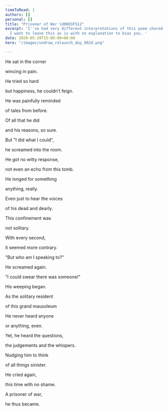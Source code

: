 ```yaml
---
timeToRead: 1
authors: []
personal: []
title: "Prisoner of War \U0001F512"
excerpt: 'I''ve had very different interpretations of this poem shared with me. So,
  I want to leave this as is with no explanation to bias you. '
date: 2020-05-20T15:00:00+00:00
hero: "/images/undraw_relaunch_day_902d.png"

---
```

He sat in the corner

wincing in pain.

He tried so hard

but happiness, he couldn't feign.

He was painfully reminded

of tales from before.

Of all that he did

and his reasons, so sure.

But "I did what I could",

he screamed into the room.

He got no witty response,

not even an echo from this tomb.

He longed for something

anything, really.

Even just to hear the voices

of his dead and dearly.

This confinement was

not solitary.

With every second,

it seemed more contrary.

"But who am I speaking to?"

He screamed again.

"I could swear there was someone!"

His weeping began.

As the solitary resident

of this grand mausoleum

He never heard anyone

or anything, even.

Yet, he heard the questions,

the judgements and the whispers.

Nudging him to think

of all things sinister.

He cried again,

this time with no shame.

A prisoner of war,

he thus became.